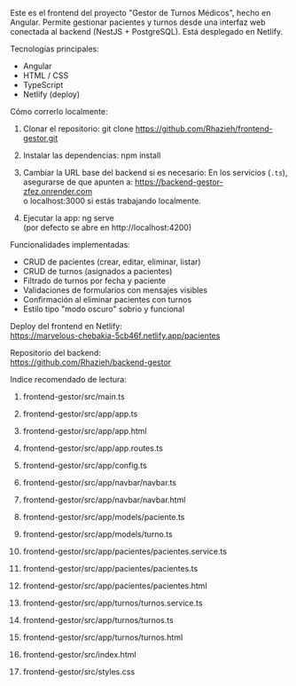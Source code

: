 Este es el frontend del proyecto "Gestor de Turnos Médicos", hecho en Angular. Permite gestionar pacientes y turnos desde una interfaz web conectada al backend (NestJS + PostgreSQL). Está desplegado en Netlify.

Tecnologías principales:
- Angular
- HTML / CSS
- TypeScript
- Netlify (deploy)

Cómo correrlo localmente:

1. Clonar el repositorio:
   git clone https://github.com/Rhazieh/frontend-gestor.git

2. Instalar las dependencias:
   npm install

3. Cambiar la URL base del backend si es necesario:
   En los servicios (`.ts`), asegurarse de que apunten a:
   https://backend-gestor-zfez.onrender.com  
   o localhost:3000 si estás trabajando localmente.

4. Ejecutar la app:
   ng serve  
   (por defecto se abre en http://localhost:4200)

Funcionalidades implementadas:

- CRUD de pacientes (crear, editar, eliminar, listar)
- CRUD de turnos (asignados a pacientes)
- Filtrado de turnos por fecha y paciente
- Validaciones de formularios con mensajes visibles
- Confirmación al eliminar pacientes con turnos
- Estilo tipo "modo oscuro" sobrio y funcional

Deploy del frontend en Netlify:  
https://marvelous-chebakia-5cb46f.netlify.app/pacientes

Repositorio del backend:  
https://github.com/Rhazieh/backend-gestor

Indice recomendado de lectura:
1. frontend-gestor/src/main.ts


2. frontend-gestor/src/app/app.ts


3. frontend-gestor/src/app/app.html


4. frontend-gestor/src/app/app.routes.ts


5. frontend-gestor/src/app/config.ts


6. frontend-gestor/src/app/navbar/navbar.ts


7. frontend-gestor/src/app/navbar/navbar.html


8. frontend-gestor/src/app/models/paciente.ts


9. frontend-gestor/src/app/models/turno.ts


10. frontend-gestor/src/app/pacientes/pacientes.service.ts


11. frontend-gestor/src/app/pacientes/pacientes.ts


12. frontend-gestor/src/app/pacientes/pacientes.html


13. frontend-gestor/src/app/turnos/turnos.service.ts


14. frontend-gestor/src/app/turnos/turnos.ts


15. frontend-gestor/src/app/turnos/turnos.html


16. frontend-gestor/src/index.html


17. frontend-gestor/src/styles.css